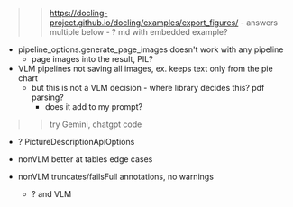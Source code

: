 >> https://docling-project.github.io/docling/examples/export_figures/
    - answers multiple below
    - ? md with embedded example? 
- pipeline_options.generate_page_images doesn't work with any pipeline
    - page images into the result, PIL?
- VLM pipelines not saving all images, ex. keeps text only from the pie chart
    - but this is not a VLM decision - where library decides this? pdf parsing?
        - does it add to my prompt?

>> try Gemini, chatgpt code

- ? PictureDescriptionApiOptions

- nonVLM  better at tables edge cases
- nonVLM truncates/failsFull annotations, no warnings
    - ? and VLM
